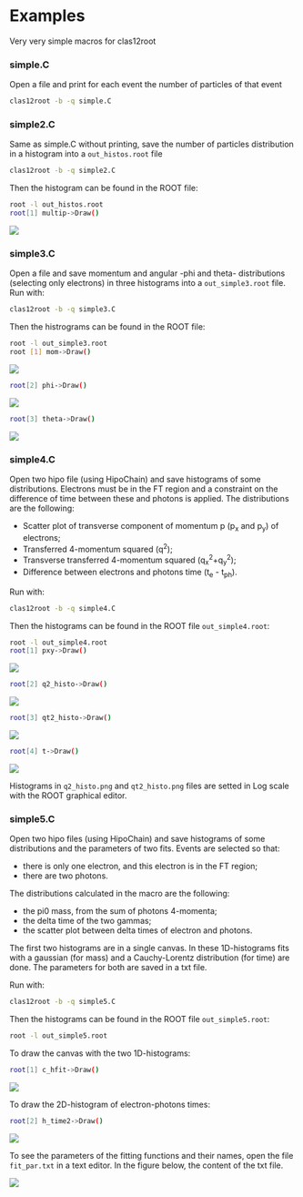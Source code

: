 # Examples

Very very simple macros for clas12root

### simple.C

Open a file and print for each event the number of particles of that event
```bash
clas12root -b -q simple.C
```
### simple2.C

Same as simple.C without printing, save the number of particles distribution in a histogram into a `out_histos.root` file
```bash
clas12root -b -q simple2.C
```
Then the histogram can be found in the ROOT file:
```bash
root -l out_histos.root
root[1] multip->Draw()
```

![](./multip.png)

### simple3.C

Open a file and save momentum and angular -phi and theta- distributions (selecting only electrons) in three histograms into a `out_simple3.root` file.
Run with:
```bash
clas12root -b -q simple3.C
```
Then the histrograms can be found in the ROOT file:
```bash
root -l out_simple3.root
root [1] mom->Draw()
```
![](./momentum.png)
```bash
root[2] phi->Draw()
```
![](./phi.png)
```bash
root[3] theta->Draw()
```
![](./theta.png)

### simple4.C

Open two hipo file (using HipoChain) and save histograms of some distributions.
Electrons must be in the FT region and a constraint on the difference of time between these and photons is applied.
The distributions are the following:
* Scatter plot of transverse component of momentum p (p<sub>x</sub> and p<sub>y</sub>) of electrons;
* Transferred 4-momentum squared (q<sup>2</sup>);
* Transverse transferred 4-momentum squared (q<sub>x</sub><sup>2</sup>+q<sub>y</sub><sup>2</sup>);
* Difference between electrons and photons time (t<sub>e</sub> - t<sub>ph</sub>).

Run with:
```bash
clas12root -b -q simple4.C
```
Then the histograms can be found in the ROOT file `out_simple4.root`:
```bash
root -l out_simple4.root
root[1] pxy->Draw()
```
![](./px_py.png)
```bash
root[2] q2_histo->Draw()
```
![](./q2_histo.png)
```bash
root[3] qt2_histo->Draw()
```
![](./qt2_histo.png)
```bash
root[4] t->Draw()
```
![](./delta_time.png)

Histograms in `q2_histo.png` and `qt2_histo.png` files are setted in Log scale with the ROOT graphical editor. 

### simple5.C

Open two hipo files (using HipoChain) and save histograms of some distributions and the parameters of two fits.
Events are selected so that:
* there is only one electron, and this electron is in the FT region;
* there are two photons.

The distributions calculated in the macro are the following:
* the pi0 mass, from the sum of photons 4-momenta;
* the delta time of the two gammas;
* the scatter plot between delta times of electron and photons.

The first two histograms are in a single canvas. In these 1D-histograms fits with a gaussian (for mass) and a Cauchy-Lorentz distribution (for time) are done.
The parameters for both are saved in a txt file. 

Run with:
```bash
clas12root -b -q simple5.C
```
Then the histograms can be found in the ROOT file `out_simple5.root`:
```bash
root -l out_simple5.root
```

To draw the canvas with the two 1D-histograms:
```bash
root[1] c_hfit->Draw()
```

![](./pi0mass_gammatime.png)

To draw the 2D-histogram of electron-photons times:
```bash
root[2] h_time2->Draw()
```

![](./time_egamma_2d.png)

To see the parameters of the fitting functions and their names, open the file `fit_par.txt` in a text editor. 
In the figure below, the content of the txt file.

![](./fit_par_file.png) 


